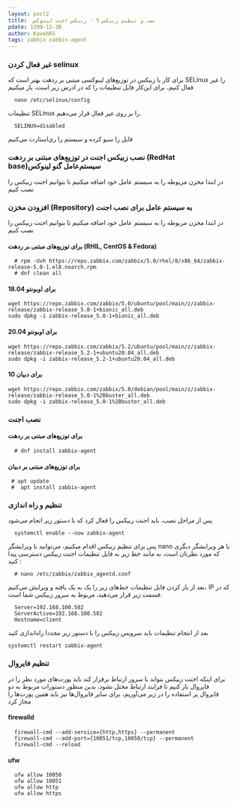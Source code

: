 ```yaml
---
layout: post2
title:  نصب و تنظیم زبیکس 5 - زبیکس اجنت لینوکس
pdate: 1399-12-30
author: KavehRS
tags: zabbix zabbix-agent
---
```


### غیر فعال کردن selinux

برای کار با زبیکس در توزیع‌های لینوکسی مبتنی بر ردهت بهتر است که SELinux را غیر فعال کنیم، برای این‌کار فایل تنظیمات را که در ادرس زیر است، باز میکنیم 

```
  nano /etc/selinux/config
  ```
تنظیمات SELinux را بر روی غیر فعال قرار می‌دهیم.

```
  SELINUX=disabled
```
فایل را سیو کرده و سیستم را ری‌استارت می‌کنیم


### نصب زبیکس اجنت در توزیع‌های مبتنی بر ردهت (RedHat base)سیستم‌عامل گنو لینوکس

در ابتدا مخزن مربوطه را به سیستم عامل خود اضافه میکنیم تا بتوانیم اجنت زبیکس را نصب کنیم




### افزودن مخزن (Repository) به سیستم عامل برای نصب اجنت

در  ابتدا مخزن مربوطه را به سیستم عامل خود اضافه میکنیم تا بتوانیم اجنت زبیکس را نصب کنیم

#### برای توزیع‌های مبتنی بر رد‌هت (RHIL, CentOS & Fedora)
```
  # rpm -Uvh https://repo.zabbix.com/zabbix/5.0/rhel/8/x86_64/zabbix-release-5.0-1.el8.noarch.rpm
  # dnf clean all
```
#### برای اوبونتو 18.04
```
wget https://repo.zabbix.com/zabbix/5.0/ubuntu/pool/main/z/zabbix-release/zabbix-release_5.0-1+bionic_all.deb
sudo dpkg -i zabbix-release_5.0-1+bionic_all.deb
 ```
#### برای اوبونتو 20.04
 ```
wget https://repo.zabbix.com/zabbix/5.2/ubuntu/pool/main/z/zabbix-release/zabbix-release_5.2-1+ubuntu20.04_all.deb
sudo dpkg -i zabbix-release_5.2-1+ubuntu20.04_all.deb 
 ```
#### برای دبیان 10
  ```
wget https://repo.zabbix.com/zabbix/5.0/debian/pool/main/z/zabbix-release/zabbix-release_5.0-1%2Bbuster_all.deb
sudo dpkg -i zabbix-release_5.0-1%2Bbuster_all.deb 
 ```
 
### نصب اجنت
  
#### برای توزیع‌های مبتنی بر رد‌هت 

```
  # dnf install zabbix-agent
```

#### برای توزیع‌های مبتنی بر دبیان 
 
```
 # apt update
 #  apt install zabbix-agent
```

### تنظیم و راه اندازی
پس از مراحل نصب، باید اجنت زبیکس را فعال کرد که با دستور زیر انجام می‌شود

```
  systemctl enable --now zabbix-agent
```

پس برای تنظیم زبیکس اقدام میکنیم، می‌توانید با ویرایشگر nano یا هر ویرایشگر دیگری که مورد نظرتان است، به مانند خط زیر به فایل تنظیمات اجنت زبیکس دسترسی پیدا کنید :

```
  # nano /etc/zabbix/zabbix_agentd.conf
```
بعد از باز کردن فایل تنظیمات خط‌های زیر را یک به یک یافته و ویرایش می‌کنیم، IP که در قسمت زیر قرار می‌دهید، مربوط به سرور زبیکس شما است.

```
  Server=192.168.100.502
  ServerActive=192.168.100.502
  Hostname=client
```
بعد از انتجام تنظیمات باید سرویس زبیکس را با دستور زیر مجددا راه‌اندازی کنید 

```
systemctl restart zabbix-agent
```

### تنظیم فایروال

برای اینکه اجنت زبیکس بتواند با سرور ارتباط برقرار کند باید پورت‌های مورد نظر را در فایروال باز کنیم تا فرایند ارتباط مختل نشود، بدین منظور دستورات مربوط به دو فایروال پر استفاده را در زیر می‌آوریم، برای سایر فایروال‌ها نیز باید همین پورت‌ها را مجاز کرد 

#### firewalld
```
  firewall-cmd --add-service={http,https} --permanent
  firewall-cmd --add-port={10051/tcp,10050/tcp} --permanent
  firewall-cmd --reload
```

#### ufw

```
  ufw allow 10050
  ufw allow 10051
  ufw allow http
  ufw allow https
```



